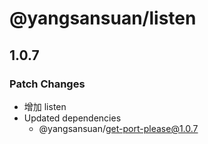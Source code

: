 # @yangsansuan/listen

## 1.0.7

### Patch Changes

- 增加 listen
- Updated dependencies
  - @yangsansuan/get-port-please@1.0.7
